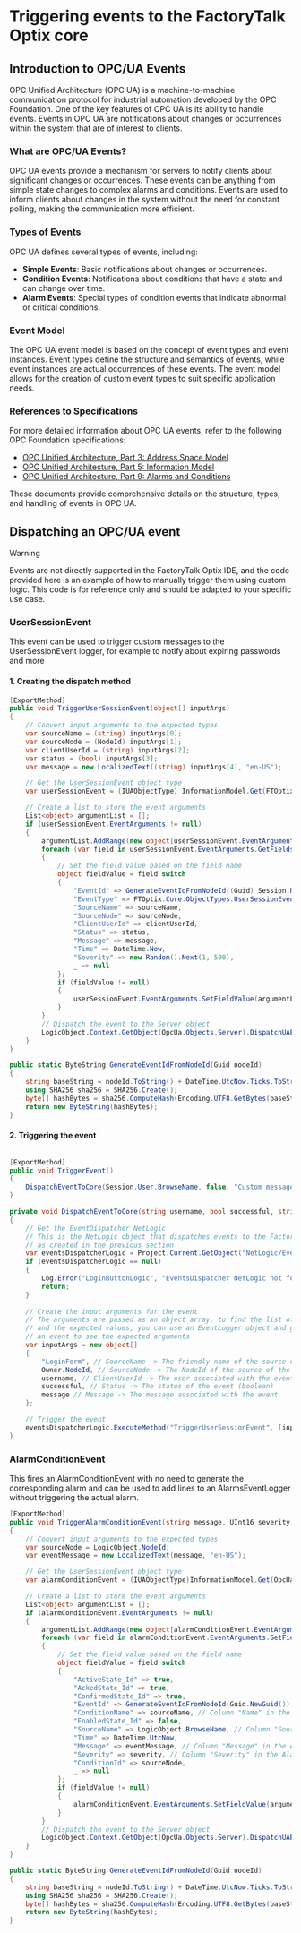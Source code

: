 # Triggering events to the FactoryTalk Optix core

## Introduction to OPC/UA Events

OPC Unified Architecture (OPC UA) is a machine-to-machine communication protocol for industrial automation developed by the OPC Foundation. One of the key features of OPC UA is its ability to handle events. Events in OPC UA are notifications about changes or occurrences within the system that are of interest to clients.

### What are OPC/UA Events?

OPC UA events provide a mechanism for servers to notify clients about significant changes or occurrences. These events can be anything from simple state changes to complex alarms and conditions. Events are used to inform clients about changes in the system without the need for constant polling, making the communication more efficient.

### Types of Events

OPC UA defines several types of events, including:

- **Simple Events**: Basic notifications about changes or occurrences.
- **Condition Events**: Notifications about conditions that have a state and can change over time.
- **Alarm Events**: Special types of condition events that indicate abnormal or critical conditions.

### Event Model

The OPC UA event model is based on the concept of event types and event instances. Event types define the structure and semantics of events, while event instances are actual occurrences of these events. The event model allows for the creation of custom event types to suit specific application needs.

### References to Specifications

For more detailed information about OPC UA events, refer to the following OPC Foundation specifications:

- [OPC Unified Architecture, Part 3: Address Space Model](https://opcfoundation.org/developer-tools/specifications-unified-architecture/part-3-address-space-model/)
- [OPC Unified Architecture, Part 5: Information Model](https://opcfoundation.org/developer-tools/specifications-unified-architecture/part-5-information-model/)
- [OPC Unified Architecture, Part 9: Alarms and Conditions](https://opcfoundation.org/developer-tools/specifications-unified-architecture/part-9-alarms-conditions/)

These documents provide comprehensive details on the structure, types, and handling of events in OPC UA.

## Dispatching an OPC/UA event

> [!WARNING]
> Events are not directly supported in the FactoryTalk Optix IDE, and the code provided here is an example of how to manually trigger them using custom logic. This code is for reference only and should be adapted to your specific use case.

### UserSessionEvent

This event can be used to trigger custom messages to the UserSessionEvent logger, for example to notify about expiring passwords and more

#### 1. Creating the dispatch method

```csharp
[ExportMethod]
public void TriggerUserSessionEvent(object[] inputArgs)
{
    // Convert input arguments to the expected types
    var sourceName = (string) inputArgs[0];
    var sourceNode = (NodeId) inputArgs[1];
    var clientUserId = (string) inputArgs[2];
    var status = (bool) inputArgs[3];
    var message = new LocalizedText((string) inputArgs[4], "en-US");

    // Get the UserSessionEvent object type
    var userSessionEvent = (IUAObjectType) InformationModel.Get(FTOptix.Core.ObjectTypes.UserSessionEvent);

    // Create a list to store the event arguments
    List<object> argumentList = [];
    if (userSessionEvent.EventArguments != null)
    {
        argumentList.AddRange(new object[userSessionEvent.EventArguments.GetFields().Count]);
        foreach (var field in userSessionEvent.EventArguments.GetFields())
        {
            // Set the field value based on the field name
            object fieldValue = field switch
            {
                "EventId" => GenerateEventIdFromNodeId((Guid) Session.NodeId.Id),
                "EventType" => FTOptix.Core.ObjectTypes.UserSessionEvent,
                "SourceName" => sourceName,
                "SourceNode" => sourceNode,
                "ClientUserId" => clientUserId,
                "Status" => status,
                "Message" => message,
                "Time" => DateTime.Now,
                "Severity" => new Random().Next(1, 500),
                _ => null
            };
            if (fieldValue != null)
            {
                userSessionEvent.EventArguments.SetFieldValue(argumentList, field, fieldValue);
            }
        }
        // Dispatch the event to the Server object
        LogicObject.Context.GetObject(OpcUa.Objects.Server).DispatchUAEvent(FTOptix.Core.ObjectTypes.UserSessionEvent, argumentList.AsReadOnly());
    }
}

public static ByteString GenerateEventIdFromNodeId(Guid nodeId)
{
    string baseString = nodeId.ToString() + DateTime.UtcNow.Ticks.ToString();
    using SHA256 sha256 = SHA256.Create();
    byte[] hashBytes = sha256.ComputeHash(Encoding.UTF8.GetBytes(baseString));
    return new ByteString(hashBytes);
}
```

#### 2. Triggering the event

```csharp

[ExportMethod]
public void TriggerEvent()
{
    DispatchEventToCore(Session.User.BrowseName, false, "Custom message triggered from a button");
}

private void DispatchEventToCore(string username, bool successful, string message)
{
    // Get the EventDispatcher NetLogic
    // This is the NetLogic object that dispatches events to the FactoryTalk Optix core
    // as created in the previous section
    var eventsDispatcherLogic = Project.Current.GetObject("NetLogic/EventsDispatcher");
    if (eventsDispatcherLogic == null)
    {
        Log.Error("LoginButtonLogic", "EventsDispatcher NetLogic not found");
        return;
    }
 
    // Create the input arguments for the event
    // The arguments are passed as an object array, to find the list of arguments
    // and the expected values, you can use an EventLogger object and generate
    // an event to see the expected arguments
    var inputArgs = new object[]
    {
        "LoginForm", // SourceName -> The friendly name of the source of the event
        Owner.NodeId, // SourceNode -> The NodeId of the source of the event
        username, // ClientUserId -> The user associated with the event
        successful, // Status -> The status of the event (boolean)
        message // Message -> The message associated with the event
    };

    // Trigger the event
    eventsDispatcherLogic.ExecuteMethod("TriggerUserSessionEvent", [inputArgs]);
}
```

### AlarmConditionEvent

This fires an AlarmConditionEvent with no need to generate the corresponding alarm and can be used to add lines to an AlarmsEventLogger without triggering the actual alarm.

```csharp
[ExportMethod]
public void TriggerAlarmConditionEvent(string message, UInt16 severity, string sourceName)
{
    // Convert input arguments to the expected types
    var sourceNode = LogicObject.NodeId;
    var eventMessage = new LocalizedText(message, "en-US");

    // Get the UserSessionEvent object type
    var alarmConditionEvent = (IUAObjectType)InformationModel.Get(OpcUa.ObjectTypes.AlarmConditionType);

    // Create a list to store the event arguments
    List<object> argumentList = [];
    if (alarmConditionEvent.EventArguments != null)
    {
        argumentList.AddRange(new object[alarmConditionEvent.EventArguments.GetFields().Count]);
        foreach (var field in alarmConditionEvent.EventArguments.GetFields())
        {
            // Set the field value based on the field name
            object fieldValue = field switch
            {
                "ActiveState_Id" => true,
                "AckedState_Id" => true,
                "ConfirmedState_Id" => true,
                "EventId" => GenerateEventIdFromNodeId(Guid.NewGuid()),
                "ConditionName" => sourceName, // Column "Name" in the AlarmLogger
                "EnabledState_Id" => false,
                "SourceName" => LogicObject.BrowseName, // Column "Source Variable" in the AlarmLogger
                "Time" => DateTime.UtcNow,
                "Message" => eventMessage, // Column "Message" in the AlarmLogger
                "Severity" => severity, // Column "Severity" in the AlarmLogger
                "ConditionId" => sourceNode,
                _ => null
            };
            if (fieldValue != null)
            {
                alarmConditionEvent.EventArguments.SetFieldValue(argumentList, field, fieldValue);
            }
        }
        // Dispatch the event to the Server object
        LogicObject.Context.GetObject(OpcUa.Objects.Server).DispatchUAEvent(OpcUa.ObjectTypes.AlarmConditionType, argumentList.AsReadOnly());
    }
}

public static ByteString GenerateEventIdFromNodeId(Guid nodeId)
{
    string baseString = nodeId.ToString() + DateTime.UtcNow.Ticks.ToString();
    using SHA256 sha256 = SHA256.Create();
    byte[] hashBytes = sha256.ComputeHash(Encoding.UTF8.GetBytes(baseString));
    return new ByteString(hashBytes);
}
```